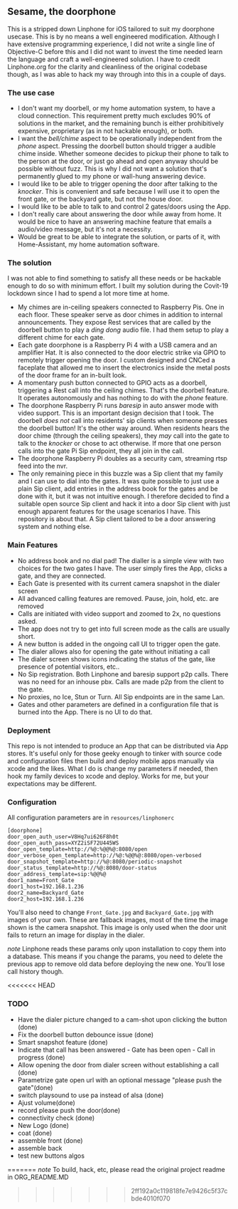 ##  Sesame, the doorphone

This is a stripped down Linphone for iOS tailored to suit my doorphone usecase. This is by no means a well engineered modification. Although I have extensive programming experience, I did not write a single line of Objective-C before this and I did not want to invest the time needed learn the language and craft a well-engineered solution. I have to credit Linphone.org for the clarity and cleanliness of the original codebase though, as I was able to hack my way through into this in a couple of days.

### The use case
- I don't want my doorbell, or my home automation system, to have a cloud connection. This requirement pretty much excludes 90% of  solutions in the market, and the remaining bunch is either prohibitively expensive, proprietary (as in not hackable enough), or both.
- I want the _bell/chime_ aspect to be operationally independent from the _phone_ aspect. Pressing the doorbell button should trigger a audible chime inside. Whether someone decides to pickup their phone to talk to the person at the door, or just go ahead and open anyway should be possible without fuzz. This is why I did not want a solution that's permanently glued to my phone or wall-hung answering device.   
- I would like to be able to trigger opening the door after talking to the _knocker_. This is convenient and safe because I will use it to open the front gate, or the backyard gate, but not the house door.
- I would like to be able to talk to and control 2 gates/doors using the App.
- I don't really care about answering the door while away from home. It would be nice to have an answering machine feature that emails a audio/video message, but it's not a necessity.
- Would be great to be able to integrate the solution, or parts of it, with Home-Assistant, my home automation software.

### The solution
I was not able to find something to satisfy all these needs or be hackable enough to do so with minimum effort. I built my solution during the Covit-19 lockdown since I had to spend a lot more time at home.
- My chimes are in-ceiling speakers connected to Raspberry Pis. One in each floor. These speaker serve as door chimes in addition to internal announcements. They expose Rest services that are called by the doorbell button to play a _ding dong_ audio file. I had them setup to play a different chime for each gate.
- Each gate doorphone is a Raspberry Pi 4 with a USB camera and an amplifier Hat. It is also connected to the door electric strike via GPIO to remotely trigger opening the door. I custom designed and CNCed a faceplate that allowed me to insert the electronics inside the metal posts of the door frame for an in-built look.
- A momentary push button connected to GPIO acts as a doorbell, triggering a Rest call into the ceiling chimes. That's the doorbell feature. It operates autonomously and has nothing to do with the _phone_ feature.
- The doorphone Raspberry Pi runs _baresip_ in auto answer mode with video support. This is an important design decision that I took. The doorbell _does not_ call into residents' sip clients when someone presses the doorbell button! It's the other way around. When residents hears the door chime (through the ceiling speakers), they _may_ call into the gate to talk to the _knocker_ or chose to act otherwise. If more that one person calls into the gate Pi Sip endpoint, they all join in the call.
- The doorphone Raspberry Pi doubles as a security cam, streaming rtsp feed into the nvr.
- The only remaining piece in this buzzle was a Sip client that my family and I can use to dial into the gates. It was quite possible to just use a plain Sip client, add entries in the address book for the gates and be done with it, but it was not intuitive enough. I therefore decided to find a suitable open source Sip client and hack it into a door Sip client with just enough apparent features for the usage scenarios I have. This repository is about that. A Sip client tailored to be a door answering system and nothing else.

### Main Features
- No address book and no dial pad! The dialler is a simple view with two choices for the two gates I have. The user simply fires the App, clicks a gate, and they are connected.
- Each Gate is presented with its current camera snapshot in the dialer screen
- All advanced calling features are removed. Pause, join, hold, etc. are removed
- Calls are initiated with video support and zoomed to 2x, no questions asked.
- The app does not try to get into full screen mode as the calls are usually short.
- A new button is added in the ongoing call UI to trigger open the gate.
- The dialer allows also for opening the gate without initiating a call
- The dialer screen shows icons indicating the status of the gate, like presence of potential visitors, etc..
- No Sip registration. Both Linphone and baresip support p2p calls. There was no need for an inhouse pbx. Calls are made p2p from the client to the gate. 
- No proxies, no Ice, Stun or Turn. All Sip endpoints are in the same Lan.
- Gates and other parameters are defined in a configuration file that is burned into the App. There is no UI to do that.

### Deployment
This repo is not intended to produce an App that can be distributed via App stores. It's useful only for those geeky enough to tinker with source code and configuration files then build and deploy mobile apps manually via xcode and the likes.
What I do is change my parameters if needed, then hook my family devices to xcode and deploy. Works for me, but your expectations may be different.

### Configuration
All configuration parameters are in `resources/linphonerc`
```
[doorphone]
door_open_auth_user=V8Hq7ui626F8h0t
door_open_auth_pass=XYZ2iSF72U445WS
door_open_template=http://%@:%@@%@:8080/open
door_verbose_open_template=http://%@:%@@%@:8080/open-verbosed
door_snapshot_template=http://%@:8080/periodic-snapshot
door_status_template=http://%@:8080/door-status
door_address_template=sip:%@@%@
door1_name=Front_Gate
door1_host=192.168.1.236
door2_name=Backyard_Gate
door2_host=192.168.1.236
```
You'll also need to change `Front_Gate.jpg` and `Backyard_Gate.jpg` with images of your own. These are fallback images, most of the time the image shown is the camera snapshot. This image is only used when the door unit fails to return an image for display in the dialer.

_note_
Linphone reads these params only upon installation to copy them into a database. This means if you change the params, you need to delete the previous app to remove old data before deploying the new one. You'll lose call history though.

<<<<<<< HEAD
### TODO
- Have the dialer picture changed to a cam-shot upon clicking the button (done)
- Fix the doorbell button debounce issue (done)
- Smart snapshot feature (done)
- Indicate that call has been answered - Gate has been open - Call in progress (done)
- Allow opening the door from dialer screen without establishing a call (done)
- Parametrize gate open url with an optional message "please push the gate"(done)
- switch playsound to use pa instead of alsa (done)
- Ajust volume(done)
- record please push the door(done)
- connectivity check (done)
- New Logo (done)
- coat (done)
- assemble front (done)
- assemble back
- test new buttons algos

=======
_note_
To build, hack, etc, please read the original project readme in ORG_README.MD
>>>>>>> 2ff192a0c119818fe7e9426c5f37cbde4010f070

 

